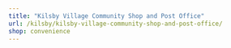 ```yaml
---
title: "Kilsby Village Community Shop and Post Office"
url: /kilsby/kilsby-village-community-shop-and-post-office/
shop: convenience
---
```

